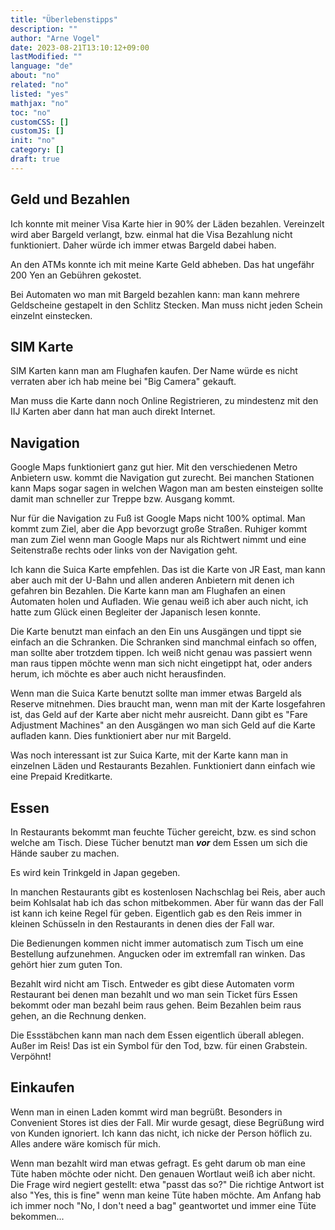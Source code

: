 ```yaml
---
title: "Überlebenstipps"
description: ""
author: "Arne Vogel"
date: 2023-08-21T13:10:12+09:00
lastModified: ""
language: "de"
about: "no"
related: "no"
listed: "yes"
mathjax: "no"
toc: "no"
customCSS: []
customJS: []
init: "no"
category: []
draft: true
---
```


## Geld und Bezahlen
Ich konnte mit meiner Visa Karte hier in 90% der Läden bezahlen.
Vereinzelt wird aber Bargeld verlangt, bzw. einmal hat die Visa Bezahlung nicht funktioniert.
Daher würde ich immer etwas Bargeld dabei haben.

An den ATMs konnte ich mit meine Karte Geld abheben.
Das hat ungefähr 200 Yen an Gebühren gekostet.

Bei Automaten wo man mit Bargeld bezahlen kann: man kann mehrere Geldscheine gestapelt in den Schlitz Stecken.
Man muss nicht jeden Schein einzelnt einstecken.

## SIM Karte
SIM Karten kann man am Flughafen kaufen.
Der Name würde es nicht verraten aber ich hab meine bei "Big Camera" gekauft.

Man muss die Karte dann noch Online Registrieren, zu mindestenz mit den IIJ Karten aber dann hat man auch direkt Internet.

## Navigation
Google Maps funktioniert ganz gut hier.
Mit den verschiedenen Metro Anbietern usw. kommt die Navigation gut zurecht.
Bei manchen Stationen kann Maps sogar sagen in welchen Wagon man am besten einsteigen sollte damit man schneller zur Treppe bzw. Ausgang kommt.

Nur für die Navigation zu Fuß ist Google Maps nicht 100% optimal.
Man kommt zum Ziel, aber die App bevorzugt große Straßen.
Ruhiger kommt man zum Ziel wenn man Google Maps nur als Richtwert nimmt und eine Seitenstraße rechts oder links von der Navigation geht.

Ich kann die Suica Karte empfehlen.
Das ist die Karte von JR East, man kann aber auch mit der U-Bahn und allen anderen Anbietern mit denen ich gefahren bin Bezahlen.
Die Karte kann man am Flughafen an einen Automaten holen und Aufladen.
Wie genau weiß ich aber auch nicht, ich hatte zum Glück einen Begleiter der Japanisch lesen konnte.

Die Karte benutzt man einfach an den Ein uns Ausgängen und tippt sie einfach an die Schranken.
Die Schranken sind manchmal einfach so offen, man sollte aber trotzdem tippen.
Ich weiß nicht genau was passiert wenn man raus tippen möchte wenn man sich nicht eingetippt hat, oder anders herum, ich möchte es aber auch nicht herausfinden.

Wenn man die Suica Karte benutzt sollte man immer etwas Bargeld als Reserve mitnehmen.
Dies braucht man, wenn man mit der Karte losgefahren ist, das Geld auf der Karte aber nicht mehr ausreicht.
Dann gibt es "Fare Adjustment Machines" an den Ausgängen wo man sich Geld auf die Karte aufladen kann.
Dies funktioniert aber nur mit Bargeld.

Was noch interessant ist zur Suica Karte, mit der Karte kann man in einzelnen Läden und Restaurants Bezahlen.
Funktioniert dann einfach wie eine Prepaid Kreditkarte.

## Essen

In Restaurants bekommt man feuchte Tücher gereicht, bzw. es sind schon welche am Tisch.
Diese Tücher benutzt man ***vor*** dem Essen um sich die Hände sauber zu machen.

Es wird kein Trinkgeld in Japan gegeben.

In manchen Restaurants gibt es kostenlosen Nachschlag bei Reis, aber auch beim Kohlsalat hab ich das schon mitbekommen.
Aber für wann das der Fall ist kann ich keine Regel für geben.
Eigentlich gab es den Reis immer in kleinen Schüsseln in den Restaurants in denen dies der Fall war.

Die Bedienungen kommen nicht immer automatisch zum Tisch um eine Bestellung aufzunehmen.
Angucken oder im extremfall ran winken.
Das gehört hier zum guten Ton.

Bezahlt wird nicht am Tisch.
Entweder es gibt diese Automaten vorm Restaurant bei denen man bezahlt und wo man sein Ticket fürs Essen bekommt oder man bezahl beim raus gehen.
Beim Bezahlen beim raus gehen, an die Rechnung denken.

Die Essstäbchen kann man nach dem Essen eigentlich überall ablegen.
Außer im Reis!
Das ist ein Symbol für den Tod, bzw. für einen Grabstein.
Verpöhnt!

## Einkaufen

Wenn man in einen Laden kommt wird man begrüßt.
Besonders in Convenient Stores ist dies der Fall.
Mir wurde gesagt, diese Begrüßung wird von Kunden ignoriert.
Ich kann das nicht, ich nicke der Person höflich zu.
Alles andere wäre komisch für mich.

Wenn man bezahlt wird man etwas gefragt.
Es geht darum ob man eine Tüte haben möchte oder nicht.
Den genauen Wortlaut weiß ich aber nicht.
Die Frage wird negiert gestellt: etwa "passt das so?"
Die richtige Antwort ist also "Yes, this is fine" wenn man keine Tüte haben möchte.
Am Anfang hab ich immer noch "No, I don't need a bag" geantwortet und immer eine Tüte bekommen...
